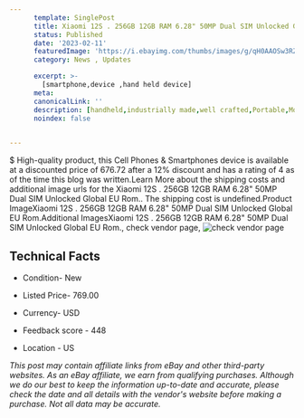 ```yaml
---
      template: SinglePost
      title: Xiaomi 12S . 256GB 12GB RAM 6.28" 50MP Dual SIM Unlocked Global EU Rom.
      status: Published
      date: '2023-02-11'
      featuredImage: 'https://i.ebayimg.com/thumbs/images/g/qH0AAOSw3RZjUCFp/s-l225.jpg'
      category: News , Updates

      excerpt: >-
        [smartphone,device ,hand held device]
      meta:
      canonicalLink: ''
      description: [handheld,industrially made,well crafted,Portable,Mobile,Compact,Convenient,Lightweight,Maneuverable,Man-portable,Miniature,Carriable,Hand-held,Light,Holdable,Transportable,Mobile device,Pocket-sized,On-the-go,Wireless,Cordless,Compact size,Convenient size, smartphone,device ,hand held device]
      noindex: false

        
---
```

$
    High-quality product, this Cell Phones & Smartphones device is available at a discounted price of 676.72 after a 12% discount and has a rating of 4 as of the time this blog was written.Learn More about the shipping costs and additional image urls for the Xiaomi 12S . 256GB 12GB RAM 6.28" 50MP Dual SIM Unlocked Global EU Rom.. The shipping cost is undefined.Product ImageXiaomi 12S . 256GB 12GB RAM 6.28" 50MP Dual SIM Unlocked Global EU Rom.Additional ImagesXiaomi 12S . 256GB 12GB RAM 6.28" 50MP Dual SIM Unlocked Global EU Rom., check vendor page, ![check vendor page](https://origin-galleryplus.ebayimg.com/ws/web/134269600359_2_0_1/225x225.jpg,https://origin-galleryplus.ebayimg.com/ws/web/134269600359_3_0_1/225x225.jpg,https://origin-galleryplus.ebayimg.com/ws/web/134269600359_4_0_1/225x225.jpg)
    
    

 ## Technical Facts 



     
      

 - Condition- New 


      

 - Listed Price- 769.00 


      

 - Currency- USD 


      

 - Feedback score - 448 


      

 - Location - US 


      
      

 *_This post may contain affiliate links from eBay and other third-party websites. As an eBay affiliate, we earn from qualifying purchases. Although we do our best to keep the information up-to-date and accurate, please check the date and all details with the vendor's website before making a purchase. Not all data may be accurate._*



    
    
    
    
    